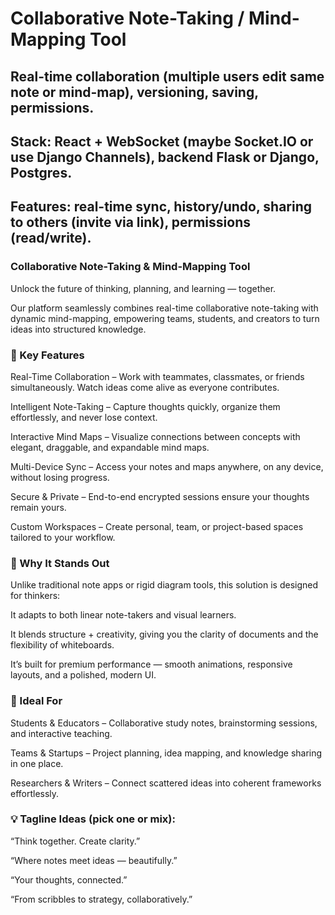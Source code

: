 # Collaborative Note-Taking / Mind-Mapping Tool

## Real-time collaboration (multiple users edit same note or mind-map), versioning, saving, permissions.

## Stack: React + WebSocket (maybe Socket.IO or use Django Channels), backend Flask or Django, Postgres.

## Features: real-time sync, history/undo, sharing to others (invite via link), permissions (read/write).





### Collaborative Note-Taking & Mind-Mapping Tool

Unlock the future of thinking, planning, and learning — together.

Our platform seamlessly combines real-time collaborative note-taking with dynamic mind-mapping, empowering teams, students, and creators to turn ideas into structured knowledge.

### 🌟 Key Features

Real-Time Collaboration – Work with teammates, classmates, or friends simultaneously. Watch ideas come alive as everyone contributes.

Intelligent Note-Taking – Capture thoughts quickly, organize them effortlessly, and never lose context.

Interactive Mind Maps – Visualize connections between concepts with elegant, draggable, and expandable mind maps.

Multi-Device Sync – Access your notes and maps anywhere, on any device, without losing progress.

Secure & Private – End-to-end encrypted sessions ensure your thoughts remain yours.

Custom Workspaces – Create personal, team, or project-based spaces tailored to your workflow.

 ### 🎯 Why It Stands Out

Unlike traditional note apps or rigid diagram tools, this solution is designed for thinkers:

It adapts to both linear note-takers and visual learners.

It blends structure + creativity, giving you the clarity of documents and the flexibility of whiteboards.

It’s built for premium performance — smooth animations, responsive layouts, and a polished, modern UI.

### 🚀 Ideal For

Students & Educators – Collaborative study notes, brainstorming sessions, and interactive teaching.

Teams & Startups – Project planning, idea mapping, and knowledge sharing in one place.

Researchers & Writers – Connect scattered ideas into coherent frameworks effortlessly.

### 💡 Tagline Ideas (pick one or mix):

“Think together. Create clarity.”

“Where notes meet ideas — beautifully.”

“Your thoughts, connected.”

“From scribbles to strategy, collaboratively.”




